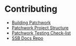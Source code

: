 # Contributing

- [Building Patchwork](./docs/BUILDING.md)
- [Patchwork Project Structure](./docs/PROJECT-STRUCTURE.md)
- [Patchwork Testing Check-list](./docs/TESTING.md)
- [SSB Docs Repo](https://github.com/ssbc/docs)